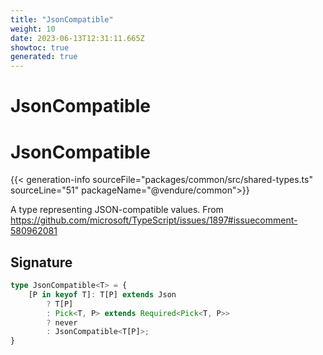 ```yaml
---
title: "JsonCompatible"
weight: 10
date: 2023-06-13T12:31:11.665Z
showtoc: true
generated: true
---
```

<!-- This file was generated from the Vendure source. Do not modify. Instead, re-run the "docs:build" script -->

# JsonCompatible
<div class="symbol">


# JsonCompatible

{{< generation-info sourceFile="packages/common/src/shared-types.ts" sourceLine="51" packageName="@vendure/common">}}

A type representing JSON-compatible values.
From https://github.com/microsoft/TypeScript/issues/1897#issuecomment-580962081

## Signature

```TypeScript
type JsonCompatible<T> = {
    [P in keyof T]: T[P] extends Json
        ? T[P]
        : Pick<T, P> extends Required<Pick<T, P>>
        ? never
        : JsonCompatible<T[P]>;
}
```
</div>
